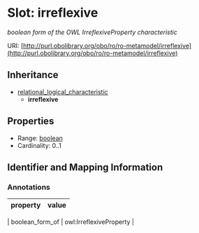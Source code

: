 # Slot: irreflexive
_boolean form of the OWL IrreflexiveProperty characteristic_


URI: [http://purl.obolibrary.org/obo/ro/ro-metamodel/irreflexive](http://purl.obolibrary.org/obo/ro/ro-metamodel/irreflexive)




## Inheritance

* [relational_logical_characteristic](relational_logical_characteristic.md)
    * **irreflexive**



## Properties

 * Range: [boolean](boolean.md)
 * Cardinality: 0..1



## Identifier and Mapping Information





### Annotations

| property | value |
| --- | --- |

| boolean_form_of | owl:IrreflexiveProperty |






